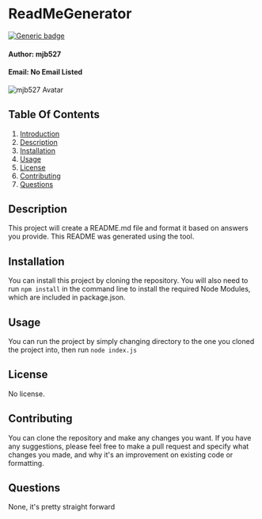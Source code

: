 
# ReadMeGenerator <a name="introduction"></a>

[![Generic badge](https://img.shields.io/badge/Version-1.0.0-blue.svg)](https://shields.io/)

#### __Author:__ mjb527
#### __Email:__ No Email Listed
![mjb527 Avatar](https://avatars2.githubusercontent.com/u/30249734?v=4)

## Table Of Contents
1) [Introduction](#introduction)
2) [Description](#description)
3) [Installation](#installation)
4) [Usage](#usage)
5) [License](#license)
6) [Contributing](#contributing)
7) [Questions](#questions)

## Description <a name="description"></a>
This project will create a README.md file and format it based on answers you provide.
This README was generated using the tool.


## Installation <a name="installation"></a>
You can install this project by cloning the repository.
You will also need to run `npm install` in the command line to install the required Node Modules, which are included in package.json.


## Usage <a name="usage"></a>
You can run the project by simply changing directory to the one you cloned the project into, then run `node index.js`


## License <a name="license"></a>
No license.

## Contributing <a name="contributing"></a>
You can clone the repository and make any changes you want. If you have any suggestions, please feel free to make a pull request and specify what changes you made, and why it's an improvement on existing code or formatting. 

## Questions <a name="questions"></a>
None, it's pretty straight forward
